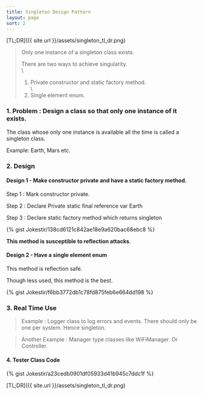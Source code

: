 ```yaml
---
title: Singleton Design Pattern
layout: page
sort: 2
---
```



[TL;DR]({{ site.url }}/assets/singleton_tl_dr.png)

>  Only one instance of a singleton class exists.  
>  
>  There are two ways to achieve singularity.  
>\\
>  1. Private constructor and static factory method.  
>\\
>  2. Single element enum.  

### 1. Problem : Design a class so that only **one** instance of it exists.

The class whose only one instance is available all the time is called a singleton class.

Example: Earth, Mars etc.


### 2. Design

#### Design 1 - Make constructor private and have a static factory method.

Step 1 : Mark constructor private.

Step 2  : Declare Private static final reference var Earth

Step 3  :  Declare static factory method which returns singleton

{% gist Jokestir/138cd6121c842ae18e9a620bac68ebc8 %}



**This method is susceptible to reflection attacks**.


#### Design  2 - Have a single element enum

This method is reflection safe.

Though less used, this method is the best.

{% gist Jokestir/f6bb3772db1c78fd875feb6e664dd198 %}


### 3. Real Time Use

> Example : Logger class to log errors and events. There should only be one per system. Hence singleton.

> Another Example : Manager type classes like WiFiManager. Or Controller.


#### 4. Tester Class Code

{% gist Jokestir/a23cedb0901df05933d41b945c7ddc1f %}


[TL;DR]({{ site.url }}/assets/singleton_tl_dr.png)